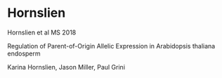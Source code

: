 # Hornslien
Hornslien et al MS 2018 

Regulation of Parent-of-Origin Allelic Expression in Arabidopsis thaliana endosperm

Karina Hornslien, Jason Miller, Paul Grini
